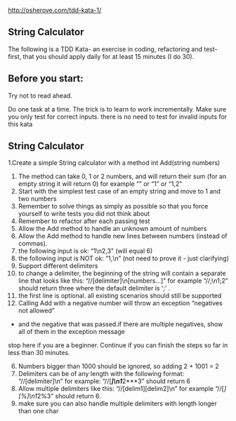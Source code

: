 http://osherove.com/tdd-kata-1/

## String Calculator
The following is a TDD Kata- an exercise in coding, refactoring and test-first, that you should apply daily for at least 15 minutes (I do 30).

## Before you start:
Try not to read ahead.

Do one task at a time. The trick is to learn to work incrementally.
Make sure you only test for correct inputs. there is no need to test for invalid inputs for this kata

## String Calculator

1.Create a simple String calculator with a method int Add(string numbers)
  1. The method can take 0, 1 or 2 numbers, and will return their sum
  (for an empty string it will return 0) for example “” or “1” or “1,2”
  2. Start with the simplest test case of an empty string and move to 1 and two numbers
  3. Remember to solve things as simply as possible so that you force yourself to
  write tests you did not think about
  4. Remember to refactor after each passing test
2. Allow the Add method to handle an unknown amount of numbers
3. Allow the Add method to handle new lines between numbers (instead of commas).
  1. the following input is ok:  “1\n2,3”  (will equal 6)
  2. the following input is NOT ok:  “1,\n” (not need to prove it - just clarifying)
4. Support different delimiters
  1. to change a delimiter, the beginning of the string will contain a separate
  line that looks like this:
     “//[delimiter]\n[numbers…]” for example “//;\n1;2”
  should return three where the default delimiter is ‘;’ .
  2. the first line is optional. all existing scenarios should still be supported
5. Calling Add with a negative number will throw an exception “negatives not allowed”
  - and the negative that was passed.if there are multiple negatives, show all of them in the exception message

stop here if you are a beginner. Continue if you can finish the steps so far in less than 30 minutes.

6. Numbers bigger than 1000 should be ignored, so adding 2 + 1001  = 2
7. Delimiters can be of any length with the following format:
    “//[delimiter]\n” for example: “//[***]\n1***2***3” should return 6
8. Allow multiple delimiters like this:  “//[delim1][delim2]\n” for example
  “//[*][%]\n1*2%3” should return 6.
9. make sure you can also handle multiple delimiters with length longer than one char
